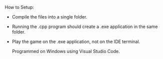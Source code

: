 How to Setup:

- Compile the files into a single folder.

- Running the .cpp program should create a .exe application in the same folder.

- Play the game on the .exe application, not on the IDE terminal.

  Programmed on Windows using Visual Studio Code.

